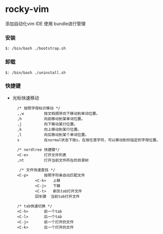rocky-vim
=========

添加自动化vim IDE 使用 bundle进行管理

### 安装

    $: /bin/bash ./bootstrap.sh 

### 卸载

    $: /bin/bash ./uninstall.sh

### 快捷键
    
* 光标快速移动
        
        /* 按照字母标识移动 */
        ,,w         按文档顺序向下移动到单词位置。
        ,h          向前移动到某单词位置。
        ,j          向下移动某行位置。
        ,k          向上移动到某行位置。
        ,l          向后移动到某个单词位置。
        s           在normal状态下按s，在按任意字符，可以移动到你指定的字母位置。

        /* nerdtree 快捷键*/
        <C-e>       打开文件列表
        ,nt         打开当前文件所在的目录树

         /* 文件快速查找 */
        <C-p>       按照字符串自动匹配文件
                <C-k>   上移
                <C-j>   下移
                <C-t>   新凯tab打开文件
                回车键  当前tab打开文件

        /* tab快速切换 */
        <C-h>       前一个tab
        <C-l>       后一个tab
        <C-j>       前一个打开的文件
        <C-k>       后一个打开的文件



